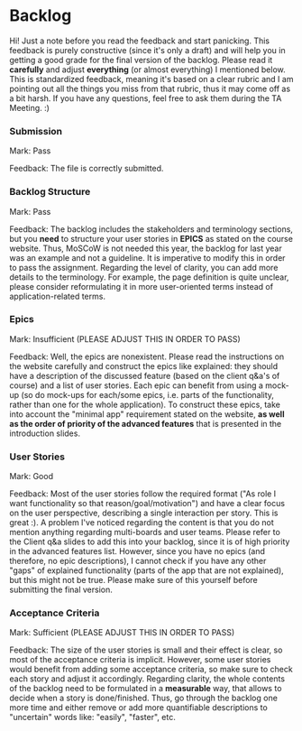 # Backlog

Hi! Just a note before you read the feedback and start panicking. This feedback is purely constructive (since it's only a draft) and will help you in getting a good grade for the final version of the backlog. Please read it **carefully** and adjust **everything** (or almost everything) I mentioned below. This is standardized feedback, meaning it's based on a clear rubric and I am pointing out all the things you miss from that rubric, thus it may come off as a bit harsh. If you have any questions, feel free to ask them during the TA Meeting. :)

### Submission

Mark: Pass

Feedback: The file is correctly submitted.


### Backlog Structure

Mark: Pass

Feedback: The backlog includes the stakeholders and terminology sections, but you **need** to structure your user stories in **EPICS** as stated on the course website. Thus, MoSCoW is not needed this year, the backlog for last year was an example and not a guideline. It is imperative to modify this in order to pass the assignment.
Regarding the level of clarity, you can add more details to the terminology. For example, the page definition is quite unclear, please consider reformulating it in more user-oriented terms instead of application-related terms.


### Epics

Mark: Insufficient (PLEASE ADJUST THIS IN ORDER TO PASS)

Feedback: Well, the epics are nonexistent. Please read the instructions on the website carefully and construct the epics like explained: they should have a description of the discussed feature (based on the client q&a's of course) and a list of user stories. Each epic can benefit from using a mock-up (so do mock-ups for each/some epics, i.e. parts of the functionality, rather than one for the whole application). To construct these epics, take into account the "minimal app" requirement stated on the website, **as well as the order of priority of the advanced features** that is presented in the introduction slides. 


### User Stories

Mark: Good

Feedback: Most of the user stories follow the required format ("As role I want functionality so that reason/goal/motivation") and have a clear focus on the user perspective, describing a single interaction per story. This is great :). 
A problem I've noticed regarding the content is that you do not mention anything regarding multi-boards and user teams. Please refer to the Client q&a slides to add this into your backlog, since it is of high priority in the advanced features list. However, since you have no epics (and therefore, no epic descriptions), I cannot check if you have any other "gaps" of explained functionality (parts of the app that are not explained), but this might not be true. Please make sure of this yourself before submitting the final version.


### Acceptance Criteria

Mark: Sufficient (PLEASE ADJUST THIS IN ORDER TO PASS)

Feedback: The size of the user stories is small and their effect is clear, so most of the acceptance criteria is implicit. However, some user stories would benefit from adding some acceptance criteria, so make sure to check each story and adjust it accordingly.
Regarding clarity, the whole contents of the backlog need to be formulated in a **measurable** way, that allows to decide when a story is done/finished. Thus, go through the backlog one more time and either remove or add more quantifiable descriptions to "uncertain" words like: "easily", "faster", etc.

